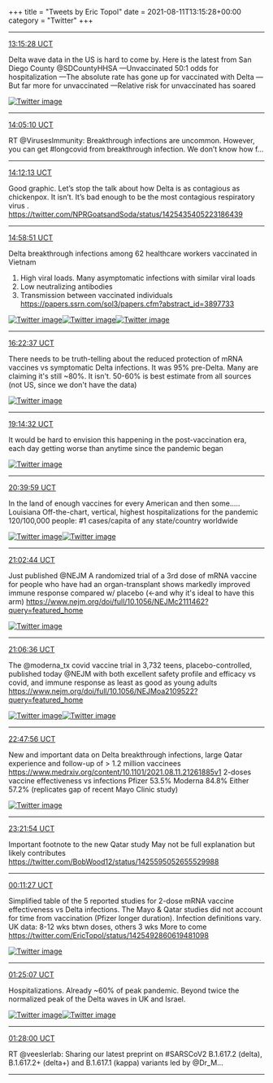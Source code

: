 +++
title = "Tweets by Eric Topol" 
date = 2021-08-11T13:15:28+00:00
category = "Twitter"
+++


---

<a href="https://twitter.com/erictopol/status/1425445763182592004" target="_blank" rel="noreferer">13:15:28 UCT</a>

Delta wave data in the US is hard to come by.
Here is the latest from San Diego County @SDCountyHHSA 
—Unvaccinated 50:1 odds for hospitalization
—The absolute rate has gone up for vaccinated with Delta
—But far more for unvaccinated
—Relative risk for unvaccinated has soared 

<a href="E8gw2WxUUAITXQr.jpg"  ><img src="E8gw2WxUUAITXQr.jpg" alt="Twitter image" ></img></a>

---

<a href="https://twitter.com/erictopol/status/1425458272463515658" target="_blank" rel="noreferer">14:05:10 UCT</a>

RT @VirusesImmunity: Breakthrough infections are uncommon. However, you can get #longcovid from breakthrough infection. We don’t know how f…



---

<a href="https://twitter.com/erictopol/status/1425460046964486145" target="_blank" rel="noreferer">14:12:13 UCT</a>

Good graphic. Let’s stop the talk about how Delta is as contagious as chickenpox. It isn’t. It’s bad enough to be the most contagious respiratory virus . https://twitter.com/NPRGoatsandSoda/status/1425435405223186439



---

<a href="https://twitter.com/erictopol/status/1425471783944130562" target="_blank" rel="noreferer">14:58:51 UCT</a>

Delta breakthrough infections among 62 healthcare workers vaccinated in Vietnam
1. High viral loads. Many asymptomatic infections with similar viral loads
2. Low neutralizing antibodies
3. Transmission between vaccinated individuals
https://papers.ssrn.com/sol3/papers.cfm?abstract_id=3897733 

<a href="E8hKW-xUUAkm5aS.jpg"  ><img src="E8hKW-xUUAkm5aS.jpg" alt="Twitter image" ></img></a><a href="E8hKZZLVEAQWL16.jpg"  ><img src="E8hKZZLVEAQWL16.jpg" alt="Twitter image" ></img></a><a href="E8hKbPPVgBEENDL.jpg"  ><img src="E8hKbPPVgBEENDL.jpg" alt="Twitter image" ></img></a>

---

<a href="https://twitter.com/erictopol/status/1425492860619481098" target="_blank" rel="noreferer">16:22:37 UCT</a>

There needs to be truth-telling about the reduced protection of mRNA vaccines vs symptomatic Delta infections. 
It was 95% pre-Delta. 
Many are claiming it's still ~80%.
It isn't. 
50-60% is best estimate from all sources (not US, since we don't have the data) 

<a href="E8hdr9pVEAI5cKE.jpg"  ><img src="E8hdr9pVEAI5cKE.jpg" alt="Twitter image" ></img></a>

---

<a href="https://twitter.com/erictopol/status/1425536128468230150" target="_blank" rel="noreferer">19:14:32 UCT</a>

It would be hard to envision this happening in the post-vaccination era, each day getting worse than anytime since the pandemic began 

<a href="E8iFfOhVcAMvAAt.jpg"  ><img src="E8iFfOhVcAMvAAt.jpg" alt="Twitter image" ></img></a>

---

<a href="https://twitter.com/erictopol/status/1425557631230349318" target="_blank" rel="noreferer">20:39:59 UCT</a>

In the land of enough vaccines for every American and then some.....
Louisiana
Off-the-chart, vertical, highest hospitalizations for the pandemic
120/100,000 people: #1 cases/capita of any state/country worldwide 

<a href="E8iYmUsUcAQhIIY.jpg"  ><img src="E8iYmUsUcAQhIIY.jpg" alt="Twitter image" ></img></a><a href="E8iY3q1VoAI_pNJ.jpg"  ><img src="E8iY3q1VoAI_pNJ.jpg" alt="Twitter image" ></img></a>

---

<a href="https://twitter.com/erictopol/status/1425563354702172169" target="_blank" rel="noreferer">21:02:44 UCT</a>

Just published @NEJM 
A randomized trial of a 3rd dose of mRNA vaccine for people who have had an organ-transplant shows markedly improved immune response compared w/ placebo (&lt;-and why it's ideal to have this arm)
https://www.nejm.org/doi/full/10.1056/NEJMc2111462?query=featured_home 

<a href="E8ic44HWUAsA8zp.jpg"  ><img src="E8ic44HWUAsA8zp.jpg" alt="Twitter image" ></img></a>

---

<a href="https://twitter.com/erictopol/status/1425564329768783874" target="_blank" rel="noreferer">21:06:36 UCT</a>

The @moderna_tx covid vaccine trial in 3,732 teens, placebo-controlled, published today @NEJM with both excellent safety profile and efficacy vs covid, and immune  response as least as good as young adults https://www.nejm.org/doi/full/10.1056/NEJMoa2109522?query=featured_home 

<a href="E8ifHk8WEAELTyz.jpg"  ><img src="E8ifHk8WEAELTyz.jpg" alt="Twitter image" ></img></a><a href="E8id415XEAYQfp4.jpg"  ><img src="E8id415XEAYQfp4.jpg" alt="Twitter image" ></img></a>

---

<a href="https://twitter.com/erictopol/status/1425589829069271041" target="_blank" rel="noreferer">22:47:56 UCT</a>

New and important data on Delta breakthrough infections, large Qatar experience and follow-up of &gt; 1.2 million vaccinees https://www.medrxiv.org/content/10.1101/2021.08.11.21261885v1
 2-doses vaccine effectiveness vs infections
Pfizer 53.5%
Moderna 84.8%
Either 57.2%
(replicates gap of recent Mayo Clinic study) 

<a href="E8i2HYZUYAE-lvE.png"  ><img src="E8i2HYZUYAE-lvE.png" alt="Twitter image" ></img></a>

---

<a href="https://twitter.com/erictopol/status/1425598379174752256" target="_blank" rel="noreferer">23:21:54 UCT</a>

Important footnote to the new Qatar study    May not be full explanation but likely contributes https://twitter.com/BobWood12/status/1425595052655529988



---

<a href="https://twitter.com/erictopol/status/1425610846927917063" target="_blank" rel="noreferer">00:11:27 UCT</a>

Simplified table of the 5 reported studies for 2-dose mRNA vaccine effectiveness vs Delta infections. The Mayo &amp; Qatar studies did not account for time from vaccination (Pfizer longer duration). Infection definitions vary.  UK data: 8-12 wks btwn doses, others 3 wks 
More to come  https://twitter.com/EricTopol/status/1425492860619481098

<a href="E8jI2b_VEAEkkZg.jpg"  ><img src="E8jI2b_VEAEkkZg.jpg" alt="Twitter image" ></img></a>

---

<a href="https://twitter.com/erictopol/status/1425629387823542272" target="_blank" rel="noreferer">01:25:07 UCT</a>

Hospitalizations.
Already ~60% of peak pandemic.
Beyond twice the normalized peak of the Delta waves in UK and Israel. 

<a href="E8jZHibVIAIeAbp.jpg"  ><img src="E8jZHibVIAIeAbp.jpg" alt="Twitter image" ></img></a><a href="E8jaP3tVcAIQQd9.jpg"  ><img src="E8jaP3tVcAIQQd9.jpg" alt="Twitter image" ></img></a>

---

<a href="https://twitter.com/erictopol/status/1425630114478387203" target="_blank" rel="noreferer">01:28:00 UCT</a>

RT @veeslerlab: Sharing our latest preprint on #SARSCoV2 B.1.617.2 (delta), B.1.617.2+ (delta+) and B.1.617.1 (kappa) variants led by @Dr_M…



---
